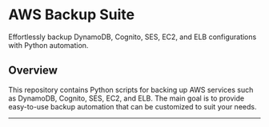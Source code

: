 # AWS Backup Suite

Effortlessly backup DynamoDB, Cognito, SES, EC2, and ELB configurations with Python automation.

## Overview

This repository contains Python scripts for backing up AWS services such as DynamoDB, Cognito, SES, EC2, and ELB. The main goal is to provide easy-to-use backup automation that can be customized to
suit your needs.

---


